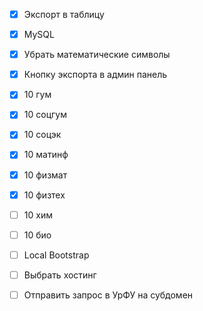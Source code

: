 - [x] Экспорт в таблицу

- [x] MySQL

- [x] Убрать математические символы

- [x] Кнопку экспорта в админ панель

- [x] 10 гум
- [x] 10 соцгум
- [x] 10 соцэк
- [x] 10 матинф
- [x] 10 физмат
- [x] 10 физтех
- [ ] 10 хим
- [ ] 10 био

- [ ] Local Bootstrap

- [ ] Выбрать хостинг

- [ ] Отправить запрос в УрФУ на субдомен
